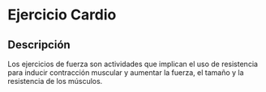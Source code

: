 # Ejercicio Cardio

## Descripción
Los ejercicios de fuerza son actividades que implican el uso de resistencia para inducir contracción muscular y aumentar la fuerza, el tamaño y la resistencia de los músculos.